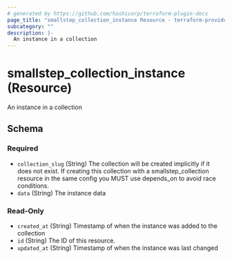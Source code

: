```yaml
---
# generated by https://github.com/hashicorp/terraform-plugin-docs
page_title: "smallstep_collection_instance Resource - terraform-provider-smallstep"
subcategory: ""
description: |-
  An instance in a collection
---
```


# smallstep_collection_instance (Resource)

An instance in a collection



<!-- schema generated by tfplugindocs -->
## Schema

### Required

- `collection_slug` (String) The collection will be created implicitly if it does not exist.
If creating this collection with a smallstep_collection resource in the same config you MUST use depends_on to avoid race conditions.
- `data` (String) The instance data

### Read-Only

- `created_at` (String) Timestamp of when the instance was added to the collection
- `id` (String) The ID of this resource.
- `updated_at` (String) Timestamp of when the instance was last changed


